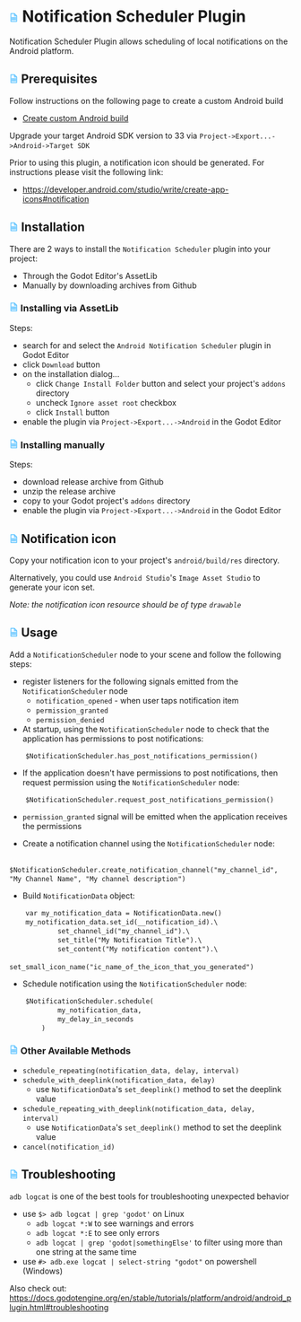 # ![](notification/addon_template/icon.png?raw=true) Notification Scheduler Plugin
Notification Scheduler Plugin allows scheduling of local notifications on the Android platform.

## ![](notification/addon_template/icon.png?raw=true) Prerequisites
Follow instructions on the following page to create a custom Android build
- [Create custom Android build](https://docs.godotengine.org/en/stable/tutorials/export/android_custom_build.html)

Upgrade your target Android SDK version to 33 via `Project->Export...->Android->Target SDK`

Prior to using this plugin, a notification icon should be generated. For instructions please visit the following link:
- https://developer.android.com/studio/write/create-app-icons#notification

## ![](notification/addon_template/icon.png?raw=true) Installation
There are 2 ways to install the `Notification Scheduler` plugin into your project:
- Through the Godot Editor's AssetLib
- Manually by downloading archives from Github

### ![](notification/addon_template/icon.png?raw=true) Installing via AssetLib
Steps:
- search for and select the `Android Notification Scheduler` plugin in Godot Editor
- click `Download` button
- on the installation dialog...
  - click `Change Install Folder` button and select your project's `addons` directory
  - uncheck `Ignore asset root` checkbox
  - click `Install` button
- enable the plugin via `Project->Export...->Android` in the Godot Editor

### ![](notification/addon_template/icon.png?raw=true) Installing manually
Steps:
- download release archive from Github
- unzip the release archive
- copy to your Godot project's `addons` directory
- enable the plugin via `Project->Export...->Android` in the Godot Editor

## ![](notification/addon_template/icon.png?raw=true) Notification icon
Copy your notification icon to your project's `android/build/res` directory.

Alternatively, you could use `Android Studio`'s `Image Asset Studio` to generate your icon set.

_Note: the notification icon resource should be of type `drawable`_

## ![](notification/addon_template/icon.png?raw=true) Usage
Add a `NotificationScheduler` node to your scene and follow the following steps:
- register listeners for the following signals emitted from the `NotificationScheduler` node
    - `notification_opened` - when user taps notification item
    - `permission_granted`
	- `permission_denied`
- At startup, using the `NotificationScheduler` node to check that the application has permissions to post notifications:
```
	$NotificationScheduler.has_post_notifications_permission()
```
- If the application doesn't have permissions to post notifications, then request permission using the `NotificationScheduler` node:
```
	$NotificationScheduler.request_post_notifications_permission()
```
- `permission_granted` signal will be emitted when the application receives the permissions

- Create a notification channel using the `NotificationScheduler` node:
```
	$NotificationScheduler.create_notification_channel("my_channel_id", "My Channel Name", "My channel description")
```
- Build `NotificationData` object:
```
	var my_notification_data = NotificationData.new()
	my_notification_data.set_id(__notification_id).\
			set_channel_id("my_channel_id").\
			set_title("My Notification Title").\
			set_content("My notification content").\
			set_small_icon_name("ic_name_of_the_icon_that_you_generated")
```
- Schedule notification using the `NotificationScheduler` node:
```
	$NotificationScheduler.schedule(
			my_notification_data,
			my_delay_in_seconds
		)
```

### ![](notification/addon_template/icon.png?raw=true) Other Available Methods
- `schedule_repeating(notification_data, delay, interval)`
- `schedule_with_deeplink(notification_data, delay)`
    - use `NotificationData`'s `set_deeplink()` method to set the deeplink value
- `schedule_repeating_with_deeplink(notification_data, delay, interval)`
    - use `NotificationData`'s `set_deeplink()` method to set the deeplink value
- `cancel(notification_id)`

## ![](notification/addon_template/icon.png?raw=true) Troubleshooting
`adb logcat` is one of the best tools for troubleshooting unexpected behavior
- use `$> adb logcat | grep 'godot'` on Linux
	- `adb logcat *:W` to see warnings and errors
	- `adb logcat *:E` to see only errors
	- `adb logcat | grep 'godot|somethingElse'` to filter using more than one string at the same time
- use `#> adb.exe logcat | select-string "godot"` on powershell (Windows)

Also check out:
https://docs.godotengine.org/en/stable/tutorials/platform/android/android_plugin.html#troubleshooting
